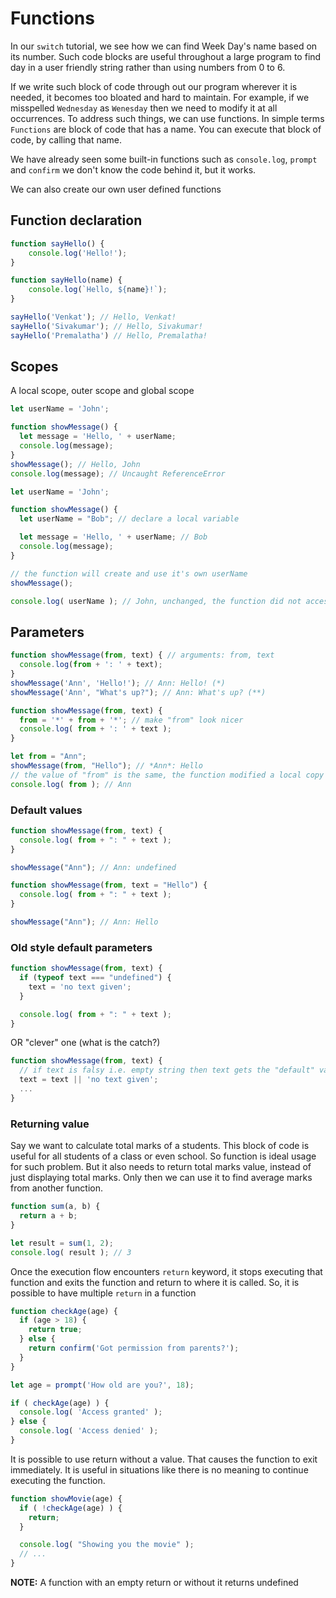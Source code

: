 # Functions
In our `switch` tutorial, we see how we can find Week Day's name based on its number. Such code blocks are useful throughout a large program to find day in a user friendly string rather than using numbers from 0 to 6.

If we write such block of code through out our program wherever it is needed, it becomes too bloated and hard to maintain.
For example, if we misspelled `Wednesday` as `Wenesday` then we need to modify it at all occurrences. To address such things, we can use functions. In simple terms `Functions` are block of code that has a name. You can execute that block of code, by calling that name.

We have already seen some built-in functions such as `console.log`, `prompt` and `confirm` we don't know the code behind it, but it works. 

We can also create our own user defined functions

## Function declaration
```js
function sayHello() {
    console.log('Hello!');
}
```

```js
function sayHello(name) {
    console.log(`Hello, ${name}!`);
}

sayHello('Venkat'); // Hello, Venkat!
sayHello('Sivakumar'); // Hello, Sivakumar!
sayHello('Premalatha') // Hello, Premalatha!
```
## Scopes
A local scope, outer scope and global scope
```js
let userName = 'John';

function showMessage() {
  let message = 'Hello, ' + userName;
  console.log(message);
}
showMessage(); // Hello, John
console.log(message); // Uncaught ReferenceError
```

```js
let userName = 'John';

function showMessage() {
  let userName = "Bob"; // declare a local variable

  let message = 'Hello, ' + userName; // Bob
  console.log(message);
}

// the function will create and use it's own userName
showMessage();

console.log( userName ); // John, unchanged, the function did not access the outer variable
```

## Parameters
```js
function showMessage(from, text) { // arguments: from, text
  console.log(from + ': ' + text);
}
showMessage('Ann', 'Hello!'); // Ann: Hello! (*)
showMessage('Ann', "What's up?"); // Ann: What's up? (**)
```

```js
function showMessage(from, text) {
  from = '*' + from + '*'; // make "from" look nicer
  console.log( from + ': ' + text );
}

let from = "Ann";
showMessage(from, "Hello"); // *Ann*: Hello
// the value of "from" is the same, the function modified a local copy
console.log( from ); // Ann
```
### Default values
```js
function showMessage(from, text) {
  console.log( from + ": " + text );
}

showMessage("Ann"); // Ann: undefined
```

```js
function showMessage(from, text = "Hello") {
  console.log( from + ": " + text );
}

showMessage("Ann"); // Ann: Hello
```
### Old style default parameters
```js
function showMessage(from, text) {
  if (typeof text === "undefined") {
    text = 'no text given';
  }

  console.log( from + ": " + text );
}
```
OR "clever" one (what is the catch?)
```js
function showMessage(from, text) {
  // if text is falsy i.e. empty string then text gets the "default" value `no text given`
  text = text || 'no text given';
  ...
}
```

### Returning value
Say we want to calculate total marks of a students. This block of code is useful for all students of a class or even school.
So function is ideal usage for such problem. But it also needs to return total marks value, instead of just displaying total marks. Only then we can use it to find average marks from another function.
```js
function sum(a, b) {
  return a + b;
}

let result = sum(1, 2);
console.log( result ); // 3
```
Once the execution flow encounters `return` keyword, it stops executing that function and exits the function and return to where it is called. So, it is possible to have multiple `return` in a function
```js
function checkAge(age) {
  if (age > 18) {
    return true;
  } else {
    return confirm('Got permission from parents?');
  }
}

let age = prompt('How old are you?', 18);

if ( checkAge(age) ) {
  console.log( 'Access granted' );
} else {
  console.log( 'Access denied' );
}
```
It is possible to use return without a value. That causes the function to exit immediately.
It is useful in situations like there is no meaning to continue executing the function.
```js
function showMovie(age) {
  if ( !checkAge(age) ) {
    return;
  }

  console.log( "Showing you the movie" ); 
  // ...
}
```
**NOTE:** A function with an empty return or without it returns undefined
